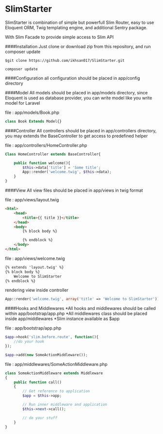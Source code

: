 SlimStarter
===========

SlimStarter is combination of simple but powerfull Slim Router, easy to use Eloquent ORM, Twig templating engine, 
and additional Sentry package.

With Slim Facade to provide simple access to Slim API

####Installation
Just clone or download zip from this repository, and run composer update

```
$git clone https://github.com/ikhsan017/SlimStarter.git
```

```
composer update
```

####Configuration
all configuration should be placed in app/config directory

####Model
All models should be placed in app/models directory, since Eloquent is used as database provider, 
you can write model like you write model for Laravel

file : app/models/Book.php
```php
class Book Extends Model{}
```

####Controller
All controllers should be placed in app/controllers directory, you may extends the BaseController to get access to predefined helper

file : app/controllers/HomeController.php
```php
Class HomeController extends BaseController{

    public function welcome(){
        $this->data['title'] = 'Some title';
        App::render('welcome.twig', $this->data);
    }
}
```

####View
All view files should be placed in app/views in twig format

file : app/views/layout.twig
```html
<html>
    <head>
        <title>{{ title }}</title>
    </head>
    <body>
        {% block body %}

        {% endblock %}
    </body>
</html>
```

file : app/views/welcome.twig
```html
{% extends 'layout.twig' %}
{% block body %}
    Welcome to SlimStarter
{% endblock %}

```

rendering view inside controller
```php
App::render('welcome.twig', array('title' => 'Welcome to SlimStarter'));
```

####Hooks and Middlewares
*All hooks and middlewares should be called within app/bootstrap/app.php
*All middlewares class should be placed inside app/middlewares
*Slim instance available as $app

file : app/bootstrap/app.php
```php
$app->hook('slim.before.route', function(){
    //do your hook
});

$app->add(new SomeActionMiddleware());
```

file : app/middlewares/SomeActionMiddleware.php
```php
class SomeActionMiddleware extends Middleware
{
    public function call()
    {
        // Get reference to application
        $app = $this->app;

        // Run inner middleware and application
        $this->next->call();

        // do your stuff
    }
}
```